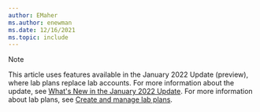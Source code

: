 ```yaml
---
author: EMaher
ms.author: enewman
ms.date: 12/16/2021
ms.topic: include
---
```


> [!NOTE]
> This article uses features available in the January 2022 Update (preview), where lab plans replace lab accounts. For more information about the update, see [What's New in the January 2022 Update](../lab-services-whats-new.md). For more information about lab plans, see [Create and manage lab plans](../how-to-manage-lab-plans.md).
